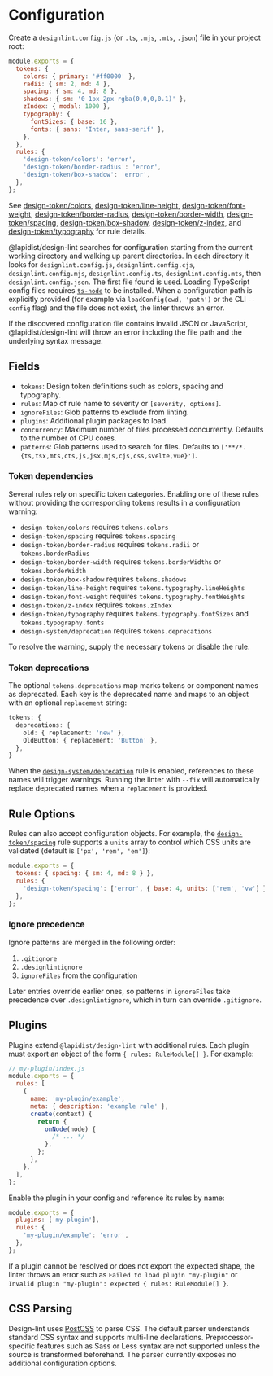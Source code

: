 # Configuration

Create a `designlint.config.js` (or `.ts`, `.mjs`, `.mts`, `.json`) file in your project root:

```js
module.exports = {
  tokens: {
    colors: { primary: '#ff0000' },
    radii: { sm: 2, md: 4 },
    spacing: { sm: 4, md: 8 },
    shadows: { sm: '0 1px 2px rgba(0,0,0,0.1)' },
    zIndex: { modal: 1000 },
    typography: {
      fontSizes: { base: 16 },
      fonts: { sans: 'Inter, sans-serif' },
    },
  },
  rules: {
    'design-token/colors': 'error',
    'design-token/border-radius': 'error',
    'design-token/box-shadow': 'error',
  },
};
```

See [design-token/colors](rules/design-token/colors.md), [design-token/line-height](rules/design-token/line-height.md), [design-token/font-weight](rules/design-token/font-weight.md), [design-token/border-radius](rules/design-token/border-radius.md), [design-token/border-width](rules/design-token/border-width.md), [design-token/spacing](rules/design-token/spacing.md), [design-token/box-shadow](rules/design-token/box-shadow.md), [design-token/z-index](rules/design-token/z-index.md), and [design-token/typography](rules/design-token/typography.md) for rule details.

@lapidist/design-lint searches for configuration starting from the current working
directory and walking up parent directories. In each directory it looks for
`designlint.config.js`, `designlint.config.cjs`, `designlint.config.mjs`,
`designlint.config.ts`, `designlint.config.mts`, then
`designlint.config.json`. The first file found is used. Loading TypeScript
config files requires [`ts-node`](https://typestrong.org/ts-node/) to be
installed. When a configuration path is explicitly provided (for example via
`loadConfig(cwd, 'path')` or the CLI `--config` flag) and the file does not
exist, the linter throws an error.

If the discovered configuration file contains invalid JSON or JavaScript,
@lapidist/design-lint will throw an error including the file path and the underlying
syntax message.

## Fields

- `tokens`: Design token definitions such as colors, spacing and typography.
- `rules`: Map of rule name to severity or `[severity, options]`.
- `ignoreFiles`: Glob patterns to exclude from linting.
- `plugins`: Additional plugin packages to load.
- `concurrency`: Maximum number of files processed concurrently. Defaults to the number of CPU cores.
- `patterns`: Glob patterns used to search for files. Defaults to `['**/*.{ts,tsx,mts,cts,js,jsx,mjs,cjs,css,svelte,vue}']`.

### Token dependencies

Several rules rely on specific token categories. Enabling one of these rules
without providing the corresponding tokens results in a configuration warning:

- `design-token/colors` requires `tokens.colors`
- `design-token/spacing` requires `tokens.spacing`
- `design-token/border-radius` requires `tokens.radii` or `tokens.borderRadius`
- `design-token/border-width` requires `tokens.borderWidths` or `tokens.borderWidth`
- `design-token/box-shadow` requires `tokens.shadows`
- `design-token/line-height` requires `tokens.typography.lineHeights`
- `design-token/font-weight` requires `tokens.typography.fontWeights`
- `design-token/z-index` requires `tokens.zIndex`
- `design-token/typography` requires `tokens.typography.fontSizes` and
  `tokens.typography.fonts`
- `design-system/deprecation` requires `tokens.deprecations`

To resolve the warning, supply the necessary tokens or disable the rule.

### Token deprecations

The optional `tokens.deprecations` map marks tokens or component names as deprecated.
Each key is the deprecated name and maps to an object with an optional
`replacement` string:

```ts
tokens: {
  deprecations: {
    old: { replacement: 'new' },
    OldButton: { replacement: 'Button' },
  },
}
```

When the [`design-system/deprecation`](rules/design-system/deprecation.md) rule is enabled, references to these names
will trigger warnings. Running the linter with `--fix` will automatically replace
deprecated names when a `replacement` is provided.

## Rule Options

Rules can also accept configuration objects. For example, the [`design-token/spacing`](rules/design-token/spacing.md)
rule supports a `units` array to control which CSS units are validated (default
is `['px', 'rem', 'em']`):

```js
module.exports = {
  tokens: { spacing: { sm: 4, md: 8 } },
  rules: {
    'design-token/spacing': ['error', { base: 4, units: ['rem', 'vw'] }],
  },
};
```

### Ignore precedence

Ignore patterns are merged in the following order:

1. `.gitignore`
2. `.designlintignore`
3. `ignoreFiles` from the configuration

Later entries override earlier ones, so patterns in `ignoreFiles` take precedence
over `.designlintignore`, which in turn can override `.gitignore`.

## Plugins

Plugins extend `@lapidist/design-lint` with additional rules. Each plugin must export an
object of the form `{ rules: RuleModule[] }`. For example:

```js
// my-plugin/index.js
module.exports = {
  rules: [
    {
      name: 'my-plugin/example',
      meta: { description: 'example rule' },
      create(context) {
        return {
          onNode(node) {
            /* ... */
          },
        };
      },
    },
  ],
};
```

Enable the plugin in your config and reference its rules by name:

```js
module.exports = {
  plugins: ['my-plugin'],
  rules: {
    'my-plugin/example': 'error',
  },
};
```

If a plugin cannot be resolved or does not export the expected shape, the
linter throws an error such as `Failed to load plugin "my-plugin"` or
`Invalid plugin "my-plugin": expected { rules: RuleModule[] }`.

## CSS Parsing

Design-lint uses [PostCSS](https://postcss.org/) to parse CSS. The default
parser understands standard CSS syntax and supports multi-line declarations.
Preprocessor-specific features such as Sass or Less syntax are not supported
unless the source is transformed beforehand. The parser currently exposes no
additional configuration options.
